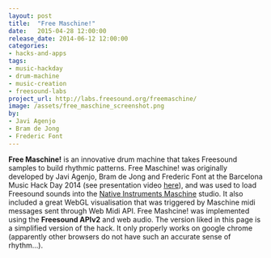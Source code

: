 ```yaml
---
layout: post
title:  "Free Maschine!"
date:   2015-04-28 12:00:00
release_date: 2014-06-12 12:00:00
categories: 
- hacks-and-apps
tags:
- music-hackday 
- drum-machine
- music-creation
- freesound-labs
project_url: http://labs.freesound.org/freemaschine/
image: /assets/free_maschine_screenshot.png
by: 
- Javi Agenjo
- Bram de Jong
- Frederic Font
---
```


**Free Maschine!** is an innovative drum machine that takes Freesound samples to build rhythmic patterns.
Free Maschine! was originally developed by Javi Agenjo, Bram de Jong and Frederic Font at the Barcelona Music Hack Day 2014 (see presentation video [here](https://www.youtube.com/watch?v=NCYBjv2wDAw)), and was used to load Freesound sounds into the [Native Instruments Maschine](http://www.native-instruments.com/en/products/maschine/production-systems/maschine/) studio. It also included a great WebGL visualisation that was triggered by Maschine midi messages sent through Web Midi API. Free Mashcine! was implemented using the **Freesound APIv2** and web audio. The version liked in this page is a simplified version of the hack. It only properly works on google chrome (apparently other browsers do not have such an accurate sense of rhythm...).
